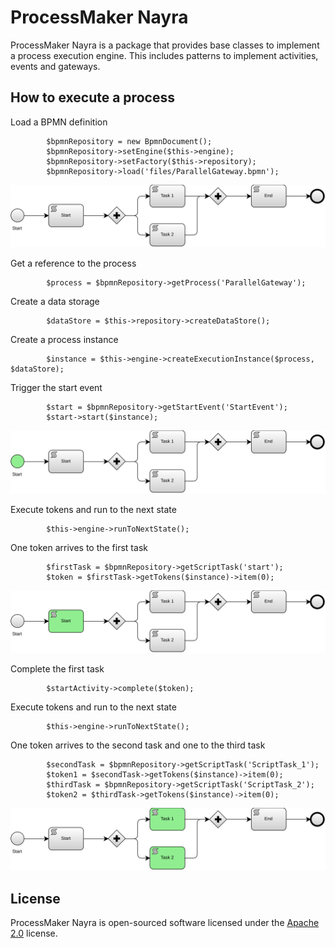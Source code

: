 # ProcessMaker Nayra

ProcessMaker Nayra is a package that provides base classes to implement a process execution engine.
This includes patterns to implement activities, events and gateways.

## How to execute a process

Load a BPMN definition
```
        $bpmnRepository = new BpmnDocument();
        $bpmnRepository->setEngine($this->engine);
        $bpmnRepository->setFactory($this->repository);
        $bpmnRepository->load('files/ParallelGateway.bpmn');
```
![ParallelGateway diagram](/docs/diagrams/ParallelGateway.svg "ParallelGateway diagram")

Get a reference to the process
```
        $process = $bpmnRepository->getProcess('ParallelGateway');
```
Create a data storage
```
        $dataStore = $this->repository->createDataStore();
```
Create a process instance
```
        $instance = $this->engine->createExecutionInstance($process, $dataStore);
```
Trigger the start event
```
        $start = $bpmnRepository->getStartEvent('StartEvent');
        $start->start($instance);
```
![Start Event](/docs/diagrams/ParallelGateway_1.svg "Start Event")

Execute tokens and run to the next state
```
        $this->engine->runToNextState();
```
One token arrives to the first task
```
        $firstTask = $bpmnRepository->getScriptTask('start');
        $token = $firstTask->getTokens($instance)->item(0);
```
![First task](/docs/diagrams/ParallelGateway_2.svg "First task")

Complete the first task
```
        $startActivity->complete($token);
```
Execute tokens and run to the next state
```
        $this->engine->runToNextState();
```
One token arrives to the second task and one to the third task
```
        $secondTask = $bpmnRepository->getScriptTask('ScriptTask_1');
        $token1 = $secondTask->getTokens($instance)->item(0);
        $thirdTask = $bpmnRepository->getScriptTask('ScriptTask_2');
        $token2 = $thirdTask->getTokens($instance)->item(0);
```
![Second task and third task](/docs/diagrams/ParallelGateway_3.svg "Second task and third task")


## License

ProcessMaker Nayra is open-sourced software licensed under the [Apache 2.0](http://www.apache.org/licenses/LICENSE-2.0.html) license.

